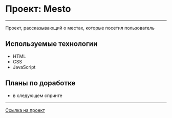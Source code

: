 # Проект: Mesto
---
Проект, рассказывающий о местах, которые посетил пользователь

## Используемые технологии
- HTML
- CSS
- JavaScript

## Планы по доработке
- в следующем спринте

---
[Ссылка на проект](https://nekitcudder.github.io/mesto/)